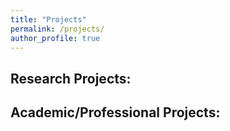 ```yaml
---
title: "Projects"
permalink: /projects/
author_profile: true
---
```


## Research Projects: 
<!-- <br>
1. <b>[Pre-birth Factors in the Early Assessment of Child Mortality using Machine Learning Techniques](http://galib19.github.io/projects/ChildMortality2019)</b><br> <br>
    Team: <b>Asadullah Hill Galib</b>, Nadia Nahar, and B M Mainul Hossain.
    <br><br>
    This research project analyzes pre-birth factors, such as birth history, maternal history, reproduction history, socio-economic condition, etc. for the early classification of child mortality. Manuscript Ready. [(Show Details...)](http://galib19.github.io/projects/ChildMortality2019)
1. <b>[Predicting GitHub Issues Lifetime using Machine Learning and Topic Modeling (LDA)](http://galib19.github.io/projects/GithubIssuesLDA2020)</b> <br> <br>
    Team: Syed Fatiul Huq, <b>Asadullah Hill Galib</b>, Abu Rafe Md. Jamil, and Ahmedul Kabir.
    <br><br>
    This research project analyzes the characteristics and applicability of topic modeling (LDA) in GitHub Issues and predicting lifetime based on topic modeling (LDA) with machine learning techniques. Manuscript Ready. [(Show Details...)](http://galib19.github.io/projects/GithubIssuesLDA2020)
1. <b>[Optimizing Search Space in Code Smells Detection using a Novel Metric](http://galib19.github.io/projects/SearchSpace2020)</b> <br> <br> 
    Team: Abu Rafe Md. Jamil, <b>Asadullah Hill Galib</b>, Md Nurul Ahad Tawhid, and Nadia Nahar.
    <br> <br> 
    This research project tries to reduce search space in code smells detection using a novel metric called - NCPC, while maintaining the performance of code smells detection. Manuscript Ready. [(Show Details...)](http://galib19.github.io/projects/SearchSpace2020)
1. <b>[ProtectMe: An Approach to Provide Audio Privacy in Real-time](http://galib19.github.io/projects/Protect_Me_2019)</b> <br>  <br> 
    Team: Nishat Tasnim Niloy, Abu Rafe Md Jamil, <b>Asadullah Hill Galib</b>, Naushin Nower, and Mohammad Shoyaib.
     <br>
    This research project ensures audio communication with privacy in real-time using a modification algorithm. Manuscript in Preparation. [(Show Details...)](http://galib19.github.io/projects/Protect_Me_2019)
<br> -->

## Academic/Professional Projects: 
<!-- <br>

1. <b>[Image-to-Image Translation using Conditional GAN](http://galib19.github.io/projects/ImageToImage2021)</b> <br> The goal of this project is to generate colored images from
sketches using a generative model. Conditional GAN-based
architecture is incorporated to accomplish the goal. Basically, this project is motivated by the renowned CVPR 2017 paper -- [Image-to-image translation with conditional adversarial networks (Isola et al.)](https://openaccess.thecvf.com/content_cvpr_2017/papers/Isola_Image-To-Image_Translation_With_CVPR_2017_paper.pdf). The architecture and guidelines suggested by the the paper is incorporated into this project. [(Show Details...)](http://galib19.github.io/projects/ImageToImage2021) <br><br>

2. <b>[Analyzing co-authorship network: Centrality Measure, Link Prediction, and Community Detection](http://galib19.github.io/projects/AnalyzingCoauthorship2020)</b> <br> This project aims at analyzing a network of co-authorship relations between researchers (i.e., those in the top-300 highest hindex according to Google scholar and have collaborated at least once with each other). It includes network creation from XML data, data exploration, centrality measure using degree centrality, eigenvalue centrality, and local clustering coefficient. Also, it predicts missing links from the original network using Logistic Regression. Finally, it detects a set of connected components (communities) using a K-means clustering based community detection algorithm. [(Show Details...)](http://galib19.github.io/projects/AnalyzingCoauthorship2020) <br><br> 
3. <b>[Heart Disease Prediction and Factors Analysis](https://github.com/galib19/Heart-Disease-Prediction-and-Factors-Analysis)</b> <br> This project aims at predicting heart disease effectively with consideration of performance measures and analyzing significant factors/attributes. So, it addresses two aspects: how the factors influence heart disease prediction and how well we can predict heart disease. By doing so, heart disease can be analyzed and predicted more effectively.<br> Several machine learning techniques with various configurations are employed here for prediction and important factors analysis. UCI repository: Cleveland database is used here for evaluation. Finally, this study suggests an analysis of important factors and recommend machine learning techniques to effectively predict heart disease. ([[Github]](https://github.com/galib19/Heart-Disease-Prediction-and-Factors-Analysis), [[PDF]](http://galib19.github.io/files/HeartDisease_2021.pdf.pdf))
<br><br> 
4. <b>[LifeBlood](https://github.com/galib19/LifeBlood)</b> <br> “LifeBlood” is an android app for simplifying blood donation system. It is an GPS based blood donor finder android app which sorts out nearer blood donors across the map. In addition, a user rating system and profiling of donors are being implemented. [(Show Details...)](http://galib19.github.io/projects/LifeBlood2018) <br><br> 
5. <b>[AutoPilot-Web](https://github.com/galib19/AutoPilot-Web)</b> <br> A web-based digital transformation of BTS (Base transceiver station) management. Its purpose is to optimize and automate the existing network management system. . Its purpose is to optimize the existing network management system. BTS management issues impact revenue generating activities and increase operational costs. As networks expand in size and complexity, availability and performance can be negatively impacted. An optimized and automated network management is a key element to reduce cost and increase agility. Technology used in this project: ✓ Laravel Framework ✓ PHP & MySQL ✓ XAMPP ✓ SourceTree ✓ Postman. [(Github)](https://github.com/galib19/AutoPilot-Web) <br><br> 
6. <b>[AutoPilot-Mobile](https://github.com/galib19/AutoPilot-Android-App)</b> <br> A mobile application (iOS and Android) for the digital transformation of BTS (Base transceiver station) management. AutoPilot-Mobile} A mobile application (iOS and Android) for digital transformation of BTS (Base transceiver station) management. Technology used in this project: ✓ React Native ✓ React Redux ✓ Redux-Saga (middleware) ✓ Android Emulator ✓ Postman ✓ SourceTree. [(Github)](https://github.com/galib19/AutoPilot-Android-App) <br><br> 
7. <b>[LogBook](https://github.com/galib19/Logbook)</b> <br> ‘Logbook’ is a web based application which serves as a personal task management tool. This is a simple note taking application that allows you to create text notes, lists, and more. There is are two interfaces- admin interface and user interface. Users have to authenticate to the system to perform tasks. They can add, remove, update notes, lists, tasks, to-do-list, reminder. They can update their information in the account. There is a common introduction page for all the users. From there they can sign up and log in. A non-user can register to be a user. There is a search-bar to search specific note by using heading or tag words. [(Github)](https://github.com/galib19/Logbook) <br><br> 
8. <b>[Offline-Search-Engine](https://github.com/galib19/Offline-Search-Enginee)</b> <br> An Offline (file-folder) search engine for Linux and Windows operating systems. This project aims to build an optimizing time efficient offline search engine for Linux or Windows operating system respectively. We often face difficulties to use default operating system’s search engine. Like as, it takes too much time for searching. Sometimes we could not find our desired files. This tool mainly concentrates on overcoming that time-wasting process with a little loss of memory. [(Github)](https://github.com/galib19/Offline-Search-Enginee)<br> -->